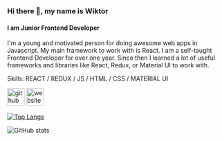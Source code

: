 ### Hi there 👋, my name is Wiktor
#### I am Junior Frontend Developer
I'm a young and motivated person for doing awesome web apps in Javascript. My main framework to work with is React. I am a self-taught Frontend Developer for over one year. Since then I learned a lot of useful frameworks and libraries like React, Redux, or Material UI to work with.

Skills: REACT / REDUX  / JS / HTML / CSS / MATERIAL UI

[<img src='https://cdn.jsdelivr.net/npm/simple-icons@3.0.1/icons/github.svg' alt='github' height='40'>](https://github.com/victorowsky)  [<img src='https://cdn.jsdelivr.net/npm/simple-icons@3.0.1/icons/icloud.svg' alt='website' height='40'>](www.legga.pl)  

[![Top Langs](https://github-readme-stats.vercel.app/api/top-langs/?username=victorowsky)](https://github.com/anuraghazra/github-readme-stats)

![GitHub stats](https://github-readme-stats.vercel.app/api?username=victorowsky&show_icons=true)  

